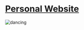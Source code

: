 # [Personal Website](https://iartist93.github.io/)

![dancing](https://i.pinimg.com/originals/56/d9/c3/56d9c3fd6524357656ae3b3b39d7ab66.gif)

